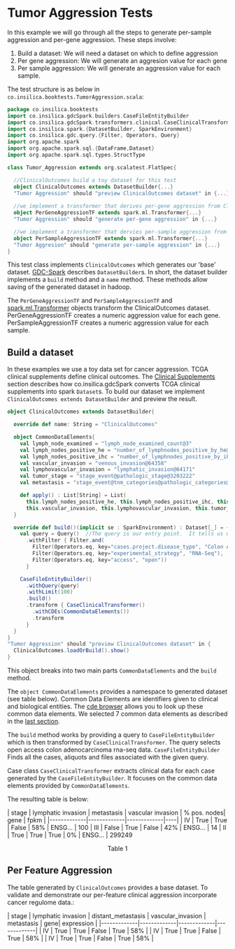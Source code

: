 # Tumor Aggression Tests
  In this example we will go through all the steps to generate per-sample aggression and per-gene aggression. These steps involve:

1. Build a dataset: We will need a dataset on which to define aggression
2. Per gene aggression: We will generate an aggresion value for each gene
3. Per sample aggression: We will generate an aggression value for each sample.

The test structure is as below in `co.insilica.booktests.TumorAggression.scala`: 
```scala
package co.insilica.booktests
import co.insilica.gdcSpark.builders.CaseFileEntityBuilder
import co.insilica.gdcSpark.transformers.clinical.CaseClinicalTransformer
import co.insilica.spark.{DatasetBuilder, SparkEnvironment}
import co.insilica.gdc.query.{Filter, Operators, Query}
import org.apache.spark
import org.apache.spark.sql.{DataFrame,Dataset}
import org.apache.spark.sql.types.StructType

class Tumor_Aggression extends org.scalatest.FlatSpec{

  //ClinicalOutcomes build a toy dataset for this test
  object ClinicalOutcomes extends DatasetBuilder{...}
  "Tumor Aggression" should "preview ClinicalOutcomes dataset" in {...}
  
  //we implement a transformer that derives per-gene aggression from ClinicalOutcomes
  object PerGeneAggressionTF extends spark.ml.Transformer{...}
  "Tumor Aggression" should "generate per-gene aggression" in {...}

  //we implement a transformer that dervies per-sample aggression from ClinicalOutcomes
  object PerSampleAggressionTF extends spark.ml.Transformer{...}
  "Tumor Aggresion" should "generate per-sample aggression" in {...}
}
```
This test class implements `ClinicalOutcomes` which generates our 'base' dataset. [GDC-Spark](../1_gdc/3_gdc-spark.md) describes `DatasetBuilder`s. In short, the dataset builder implements a `build` method and a `name` method.  These methods allow saving of the generated dataset in hadoop.

The `PerGeneAggressionTF` and `PerSampleAggressionTF` and [spark.ml.Transformer](http://spark.apache.org/docs/latest/ml-features.html) objects transform the ClinicalOutcomes dataset. PerGeneAggressionTF creates a numeric aggression value for each gene.  PerSampleAggressionTF creates a numeric aggression value for each sample.



## Build a dataset
   In these examples we use a toy data set for cancer aggression.  TCGA clinical supplements define clinical outcomes.  The [Clinical Supplements](./1_gdc/clinical_supplements.md) section describes how co.insilica.gdcSpark converts TCGA clinical supplements into spark `Dataset`s. To build our dataset we implement `ClinicalOutcomes extends DatasetBuilder` and preview the result.
  
```scala
object ClinicalOutcomes extends DatasetBuilder{

  override def name: String = "ClinicalOutcomes"

  object CommonDataElements{
    val lymph_node_examined = "lymph_node_examined_count@3"
    val lymph_nodes_positive_he = "number_of_lymphnodes_positive_by_he@3086388"
    val lymph_nodes_positive_ihc = "number_of_lymphnodes_positive_by_ihc@3086383"
    val vascular_invasion = "venous_invasion@64358"
    val lymphovascular_invasion = "lymphatic_invasion@64171"
    val tumor_stage = "stage_event@pathologic_stage@3203222"
    val metastasis = "stage_event@tnm_categories@pathologic_categories@pathologic_M@3045439"

    def apply() : List[String] = List(
      this.lymph_nodes_positive_he, this.lymph_nodes_positive_ihc, this.lymph_node_examined,
      this.vascular_invasion, this.lymphovascular_invasion, this.tumor_stage, this.metastasis)
  }

  override def build()(implicit se : SparkEnvironment) : Dataset[_] = {
    val query = Query()  //The query is our entry point.  It tells us what to get from gdc
      .withFilter { Filter.and(
        Filter(Operators.eq, key="cases.project.disease_type", "Colon Adenocarcinoma"),
        Filter(Operators.eq, key="experimental_strategy", "RNA-Seq"),
        Filter(Operators.eq, key="access", "open"))
      }

    CaseFileEntityBuilder()
      .withQuery(query)
      .withLimit(100)
      .build()
      .transform { CaseClinicalTransformer()
        .withCDEs(CommonDataElements())
        .transform
      }
  }
}
"Tumor Aggression" should "preview ClinicalOutcomes dataset" in {
  ClinicalOutcomes.loadOrBuild().show()
}
```
This object breaks into two main parts `CommonDataElements` and the `build` method. 

 The `object CommonDataElements` provides a namespace to generated dataset (see table below).  Common Data Elements are identifiers given to clinical and biological entities.  The [cde browser](https://cdebrowser.nci.nih.gov/CDEBrowser/) allows you to look up these common data elements.  We selected 7 common data elements as described in the [last section](README.md).

The `build` method works by providing a query to `CaseFileEntityBuilder` which is then transformed by `CaseClinicalTransformer`. The query selects open access colon adenocarcinoma rna-seq data. `CaseFileEntityBuilder` Finds all the cases, aliquots and files associated with the given query.  

 Case class `CaseClinicalTransformer` extracts clinical data for each case generated by the `CaseFileEntityBuilder`. It focuses on the common data elements provided by `CommonDataElements`.

The resulting table is below:
  
  | stage | lymphatic invasion | metastasis | vascular invasion | % pos. nodes| gene | fpkm |
  |-------------|-------------|-------------|----|
  | IV | True | True | False | 58% | ENSG... | 100
  | III | False | True | False | 42% | ENSG... | 14
  | II | True | True | True | 0% | ENSG... | 299249
  <center>Table 1</center>

## Per Feature Aggression
 The table generated by `ClinicalOutcomes` provides a base dataset. To validate and demonstrate our per-feature clinical aggression incorporate cancer regulome data.:

  | stage | lymphatic invasion | distant_metastasis | vascular_invasion | metastasis | gene| expression |
  |-------------|-------------|-------------|-------------|
  | IV | True | True | False | True | 58% |
  | IV | True | True | False | True | 58% |
  | IV | True | True | False | True | 58% |